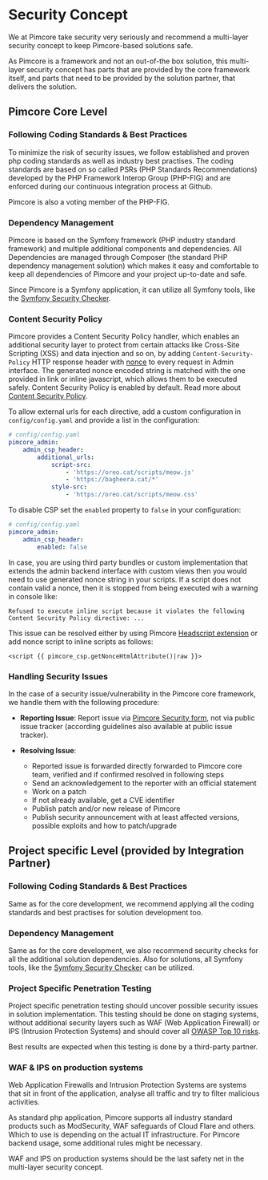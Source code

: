 # Security Concept
We at Pimcore take security very seriously and recommend a multi-layer security concept to keep Pimcore-based solutions 
safe. 

As Pimcore is a framework and not an out-of-the box solution, this multi-layer security concept has parts that are 
provided by the core framework itself, and parts that need to be provided by the solution partner, 
that delivers the solution. 


## Pimcore Core Level 

### Following Coding Standards & Best Practices
To minimize the risk of security issues, we follow established and proven php coding standards as well as industry best 
practises. The coding standards are based on so called PSRs (PHP Standards Recommendations) developed by the 
PHP Framework Interop Group (PHP-FIG) and are enforced during our continuous integration process at Github. 

Pimcore is also a voting member of the PHP-FIG.
 

### Dependency Management
Pimcore is based on the Symfony framework (PHP industry standard framework) and multiple additional components and 
dependencies. All Dependencies are managed through Composer (the standard PHP dependency management solution) which makes 
it easy and comfortable to keep all dependencies of Pimcore and your project up-to-date and safe. 

Since Pimcore is a Symfony application, it can utilize all Symfony tools, like the 
[Symfony Security Checker](https://symfony.com/doc/current/security/security_checker.html). 

### Content Security Policy
Pimcore provides a Content Security Policy handler, which enables an additional security layer to protect from certain attacks like Cross-Site Scripting (XSS) and data injection and so on, by adding `Content-Security-Policy` HTTP response header with [nonce](https://developer.mozilla.org/en-US/docs/Web/HTML/Global_attributes/nonce) to every request in Admin interface. The generated nonce encoded string is matched with the one provided in link or inline javascript, which allows them to be executed safely. 
Content Security Policy is enabled by default.
Read more about [Content Security Policy](https://developer.mozilla.org/en-US/docs/Web/HTTP/CSP).

To allow external urls for each directive, add a custom configuration in `config/config.yaml` and provide a list in the configuration:
```yaml
# config/config.yaml
pimcore_admin:
    admin_csp_header:
        additional_urls:
            script-src:
                - 'https://oreo.cat/scripts/meow.js' 
                - 'https://bagheera.cat/*'
            style-src:
                - 'https://oreo.cat/scripts/meow.css'
```

To disable CSP set the `enabled` property to `false` in your configuration:
```yaml
# config/config.yaml
pimcore_admin:
    admin_csp_header:
        enabled: false
```

In case, you are using third party bundles or custom implementation that extends the admin backend interface with custom views then you would need to use generated nonce string in your scripts.
If a script does not contain valid a nonce, then it is stopped from being executed wih a warning in console like:

`Refused to execute inline script because it violates the following Content Security Policy directive: ...`

This issue can be resolved either by using Pimcore [Headscript extension](../02_MVC/02_Template/02_Template_Extensions/03_HeadScript.md) or add nonce script to inline scripts as follows:

```twig
<script {{ pimcore_csp.getNonceHtmlAttribute()|raw }}>
```

### Handling Security Issues
In the case of a security issue/vulnerability in the Pimcore core framework, we handle them with the following procedure: 
- **Reporting Issue**: 
Report issue via [Pimcore Security form](https://pimcorehq.wufoo.com/forms/pimcore-security-report/), not via public 
issue tracker (according guidelines also available at public issue tracker). 

- **Resolving Issue**: 
  - Reported issue is forwarded directly forwarded to Pimcore core team, verified and if confirmed resolved in following steps
  - Send an acknowledgement to the reporter with an official statement
  - Work on a patch
  - If not already available, get a CVE identifier 
  - Publish patch and/or new release of Pimcore
  - Publish security announcement with at least affected versions, possible exploits and how to patch/upgrade


## Project specific Level (provided by Integration Partner) 

### Following Coding Standards & Best Practices
Same as for the core development, we recommend applying all the coding standards and best practises for solution development 
too. 

### Dependency Management
Same as for the core development, we also recommend security checks for all the additional solution dependencies. Also 
for solutions, all Symfony tools, like the [Symfony Security Checker](https://symfony.com/doc/current/security/security_checker.html) 
can be utilized.

### Project Specific Penetration Testing
Project specific penetration testing should uncover possible security issues in solution implementation. This testing 
should be done on staging systems, without additional security layers such as WAF (Web Application Firewall) or IPS 
(Intrusion Protection Systems) and should cover all [OWASP Top 10 risks](https://www.owasp.org/index.php/Top_10_2010-Main). 

Best results are expected when this testing is done by a third-party partner. 


### WAF & IPS on production systems 
Web Application Firewalls and Intrusion Protection Systems are systems that sit in front of the application, analyse all 
traffic and try to filter malicious activities.
 
As standard php application, Pimcore supports all industry standard products such as ModSecurity, WAF safeguards of 
Cloud Flare and others. Which to use is depending on the actual IT infrastructure. For Pimcore backend usage, some 
additional rules might be necessary. 

WAF and IPS on production systems should be the last safety net in the multi-layer security concept. 
